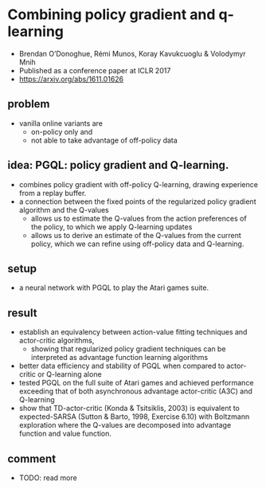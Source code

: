 # Combining policy gradient and q-learning
* Brendan O’Donoghue, Rémi Munos, Koray Kavukcuoglu & Volodymyr Mnih
* Published as a conference paper at ICLR 2017
* https://arxiv.org/abs/1611.01626

## problem
* vanilla online variants are
  * on-policy only and
  * not able to take advantage of off-policy data

## idea:  PGQL: policy gradient and Q-learning.
* combines policy gradient with off-policy Q-learning,
  drawing experience from a replay buffer.
* a connection between the fixed points of the regularized policy gradient algorithm and the Q-values
  * allows us to estimate the Q-values from the action preferences of the policy,
    to which we apply Q-learning updates
  *  allows us to derive an estimate of the Q-values from the current policy,
    which we can refine using off-policy data and Q-learning.

## setup
* a neural network with PGQL to play the Atari games suite.

## result
* establish an equivalency between action-value fitting techniques and actor-critic algorithms,
  * showing that regularized policy gradient techniques can be interpreted as
    advantage function learning algorithms
* better data efficiency and stability of PGQL when compared to actor-critic or Q-learning alone
* tested PGQL on the full suite of Atari games and
  achieved performance exceeding that of both asynchronous advantage actor-critic (A3C) and Q-learning
* show that TD-actor-critic (Konda & Tsitsiklis, 2003) is equivalent to
  expected-SARSA (Sutton & Barto, 1998, Exercise 6.10) with Boltzmann exploration where
  the Q-values are decomposed into advantage function and value function.

## comment
* TODO: read more
